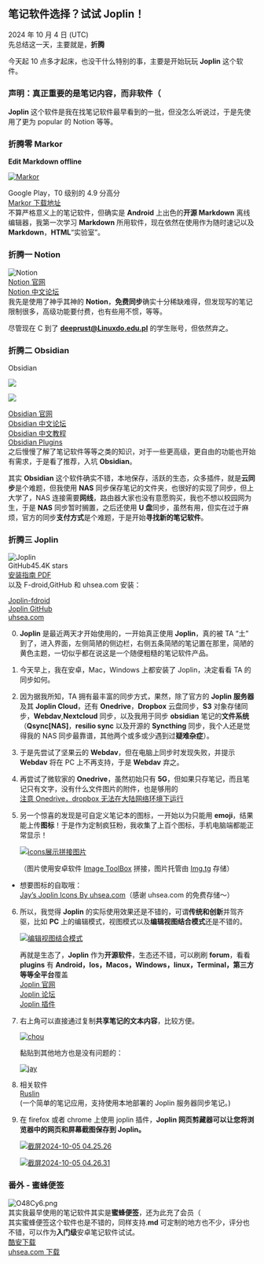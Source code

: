 ## 笔记软件选择？试试 Joplin！

2024 年 10 月 4 日 (UTC)  
先总结这一天，主要就是，**折腾**

今天起 10 点多才起床，也没干什么特别的事，主要是开始玩玩 **Joplin** 这个软件。

### 声明：真正重要的是笔记内容，而非软件（

**Joplin** 这个软件是我在找笔记软件最早看到的一批，但没怎么听说过，于是先使用了更为 popular 的 Notion 等等。

### 折腾零 Markor

**Edit Markdown offline**  

[![Markor](https://linux.do/uploads/default/optimized/3X/8/3/83435a20e7d0e1b9b0083f68e2f62ff55424a0c5_2_690x385.jpeg)](https://linux.do/uploads/default/original/3X/8/3/83435a20e7d0e1b9b0083f68e2f62ff55424a0c5.jpeg "Markor")


Google Play，T0 级别的 4.9 分高分  
[Markor 下载地址](https://github.com/gsantner/markor)  
不算严格意义上的笔记软件，但确实是 **Android** 上出色的**开源 Markdown** 离线编辑器，我第一次学习 **Markdown** 所用软件，现在依然在使用作为随时速记以及 **Markdown**，**HTML**“实验室”。

### 折腾一 Notion

![Notion](https://linux.do/uploads/default/original/3X/e/b/eb8df8668a0482b290c0c859dd322d8359d9f198.png)  
[Notion 官网](https://www.notion.so/zh-cn)  
[Notion 中文论坛](https://cnotion.notion.site/Notion-e18268991cd14de89b1cad0de60baa91)  
我先是使用了神乎其神的 **Notion**，**免费同步**确实十分稀缺难得，但发现写的笔记限制很多，高级功能要付费，也有些用不惯，等等。

尽管现在 C 到了 **deeprust@Linuxdo.edu.pl** 的学生账号，但依然弃之。

### 折腾二 Obsidian

Obsidian

![](https://linux.do/uploads/default/original/3X/f/1/f19d645d57db8f143840f527b98b528c89c8194d.png)  

[![](https://linux.do/uploads/default/optimized/3X/b/8/b828d970b407c61b35a520e6e40bbc88891a5442_2_690x173.png)](https://linux.do/uploads/default/original/3X/b/8/b828d970b407c61b35a520e6e40bbc88891a5442.png)


[Obsidian 官网](https://obsidian.md/)  
[Obsidian 中文论坛](https://forum-zh.obsidian.md/)  
[Obsidian 中文教程](https://publish.obsidian.md/chinesehelp)  
[Obsidian Plugins](https://obsidian.md/plugins)  
之后慢慢了解了笔记软件等等之类的知识，对于一些更高级，更自由的功能也开始有需求，于是看了推荐，入坑 **Obsidian**。

其实 **Obsidian** 这个软件确实不错，本地保存，活跃的生态，众多插件，就是**云同步**是个难题，但我使用 **NAS** 同步保存笔记的文件夹，也很好的实现了同步，但上大学了，NAS 连接需要**网线**，路由器大家也没有意愿购买，我也不想以校园网为生，于是 **NAS** 同步暂时搁置，之后还使用 **U 盘**同步，虽然有用，但实在过于麻烦，官方的同步**支付方式**是个难题，于是开始**寻找新的笔记软件**。

### 折腾三 Joplin

![Joplin](https://linux.do/uploads/default/original/3X/6/3/6371b27a890cc1bec1b07b6ae9a211e03bef8b48.jpeg)  
GitHub45.4K stars  
[安装指南 PDF](https://file.uhsea.com/2410/234ee95d6c34bf5aa207ec8517f6dd97RR.pdf)  
以及 F-droid,GitHub 和 uhsea.com 安装：

[Joplin-fdroid](https://f-droid.org/zh_Hans/packages/net.cozic.joplin)  
[Joplin GitHub](https://github.com/laurent22/joplin-android/releases/tag/android-v3.0.7)  
[uhsea.com](https://file.uhsea.com/2410/f2156f18bed21751047530f01266ec5dCQ.apk)

0.  **Joplin** 是最近两天才开始使用的，一开始真正使用 **Joplin**，真的被 TA “土” 到了，进入界面，左侧简陋的侧边栏，右侧五条简陋的笔记置在那里，简陋的黄色主题，一切似乎都在说这是一个随便粗糙的笔记软件产品。
    
1.  今天早上，我在安卓，Mac，Windows 上都安装了 Joplin，决定看看 TA 的同步如何。
    
2.  因为据我所知，TA 拥有最丰富的同步方式，果然，除了官方的 **Joplin 服务器**及其 **Joplin Cloud**，还有 **Onedrive**，**Dropbox** 云盘同步，**S3** 对象存储同步，**Webdav**,**Nextcloud** 同步，以及我用于同步 **obsidian** 笔记的**文件系统**（**Qsync\[NAS\]**，**resilio sync** 以及开源的 **Syncthing** 同步，我个人还是觉得我的 NAS 同步最靠谱，其他两个或多或少遇到过**疑难杂症**）。
    
3.  于是先尝试了坚果云的 **Webdav**，但在电脑上同步时发现失败，并提示 **Webdav** 将在 PC 上不再支持，于是 **Webdav** 弃之。
    
4.  再尝试了微软家的 **Onedrive**，虽然初始只有 **5G**，但如果只存笔记，而且笔记只有文字，没有什么文件图片的附件，也是够用的  
    [注意 Onedrive，dropbox 无法在大陆网络环境下运行](https://answers.microsoft.com/zh-hans/msoffice/forum/all/onedrive%E4%B8%AD%E5%9B%BD%E6%97%A0%E6%B3%95/8383a475-7f10-41ee-aca2-1a036d7b1e48)
    
5.  另一个惊喜的发现是可自定义笔记本的图标，一开始以为只能用 **emoji**，结果能上传**图标**！于是作为定制疯狂粉，我收集了上百个图标，手机电脑端都能正常显示！  
    
    [![icons展示拼接图片](https://linux.do/uploads/default/optimized/3X/5/8/58819e450aafec562fec04968d1b351ce47c4895_2_690x312.jpeg)](https://linux.do/uploads/default/original/3X/5/8/58819e450aafec562fec04968d1b351ce47c4895.jpeg "icons展示拼接图片")
    
    （图片使用安卓软件 [Image ToolBox](https://github.com/T8RIN/ImageToolbox/releases/tag/3.0.0) 拼接，图片托管由 [Img.tg](null) 存储）
    

*   想要图标的自取哦：  
    [Jay’s Joplin Icons By uhsea.com](https://file.uhsea.com/2410/a9954a240e9bc7ee408713b7aaccf5ebET.zip)（感谢 uhsea.com 的免费存储～）

6.  所以，我觉得 **Joplin** 的实际使用效果还是不错的，可谓**传统和创新**并驾齐驱，比如 **PC** 上的编辑模式，视图模式以及**编辑视图结合模式**还是不错的。  
    
    [![编辑视图结合模式](https://linux.do/uploads/default/optimized/3X/7/f/7fea072a0da6867f7811a29dbdbed3c04d4b5f5d_2_690x431.png)](https://linux.do/uploads/default/original/3X/7/f/7fea072a0da6867f7811a29dbdbed3c04d4b5f5d.png "编辑视图结合模式")
    
    
    再就是生态了，**Joplin** 作为**开源软件**，生态还不错，可以刷刷 **forum**，看看 **plugins** 有 **Android，Ios，Macos，Windows，linux，Terminal，第三方等等全平台**覆盖  
    [Joplin 官网](https://joplinapp.org/)  
    [Joplin 论坛](https://discourse.joplinapp.org/)  
    [Joplin 插件](https://joplinapp.org/plugins/)
7.  右上角可以直接通过复制**共享笔记的文本内容**，比较方便。  
    
    [![chou](https://linux.do/uploads/default/optimized/3X/7/9/79a4c7e1f0dd895ece97695e9cbbd2919fdaa107_2_675x500.jpeg)](https://linux.do/uploads/default/original/3X/7/9/79a4c7e1f0dd895ece97695e9cbbd2919fdaa107.jpeg "chou")
    
    
    黏贴到其他地方也是没有问题的：  
    
    [![jay](https://linux.do/uploads/default/optimized/3X/c/7/c7069b67d67eeddd657dc6d6b41c1d110c8db2b4_2_516x500.jpeg)](https://linux.do/uploads/default/original/3X/c/7/c7069b67d67eeddd657dc6d6b41c1d110c8db2b4.jpeg "jay")
    
8.  相关软件  
    [Ruslin](https://f-droid.org/packages/org.dianqk.ruslin/)  
    (一个简单的笔记应用，支持使用本地部署的 Joplin 服务器同步笔记。)
9.  在 firefox 或者 chrome 上使用 joplin 插件，**Joplin 网页剪藏器可以让您将浏览器中的网页和屏幕截图保存到 Joplin。**  
    
    [![截屏2024-10-05 04.25.26](https://linux.do/uploads/default/optimized/3X/5/f/5f0880622908eac8a28285ce2041ff2c1c3a4027_2_690x431.jpeg)](https://linux.do/uploads/default/original/3X/5/f/5f0880622908eac8a28285ce2041ff2c1c3a4027.jpeg "截屏2024-10-05 04.25.26")
    
      
    
    [![截屏2024-10-05 04.26.31](https://linux.do/uploads/default/optimized/3X/4/0/40e016d8d56d8b5efda0d3a0454cd9e2fae0143a_2_690x431.jpeg)](https://linux.do/uploads/default/original/3X/4/0/40e016d8d56d8b5efda0d3a0454cd9e2fae0143a.jpeg "截屏2024-10-05 04.26.31")
    

### 番外 - 蜜蜂便签

![O48Cy6.png](https://linux.do/uploads/default/original/3X/5/9/59d27e9fb3da59af46d4617add83e8c205b75ca1.png)  
其实我最早使用的笔记软件其实是**蜜蜂便签**，还为此充了会员（  
其实蜜蜂便签这个软件也是不错的，同样支持.**md** 可定制的地方也不少，评分也不错，可以作为**入门级**安卓笔记软件试试。  
[酷安下载](https://www.coolapk.com/apk/xyz.hanks.note)  
[uhsea.com 下载](https://file.uhsea.com/2410/1be72fd07203f552ea42c6619e9f0d01IS.apk)

